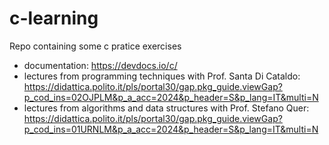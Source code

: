 # c-learning
Repo containing some c pratice exercises
- documentation: https://devdocs.io/c/
- lectures from programming techniques with Prof. Santa Di Cataldo: https://didattica.polito.it/pls/portal30/gap.pkg_guide.viewGap?p_cod_ins=02OJPLM&p_a_acc=2024&p_header=S&p_lang=IT&multi=N
- lectures from algorithms and data structures with Prof. Stefano Quer: https://didattica.polito.it/pls/portal30/gap.pkg_guide.viewGap?p_cod_ins=01URNLM&p_a_acc=2024&p_header=S&p_lang=IT&multi=N
